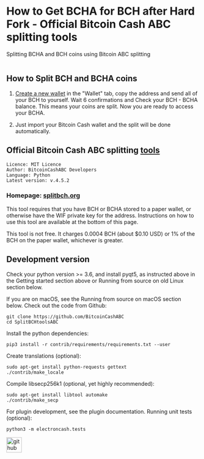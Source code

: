 # How to Get BCHA for BCH after Hard Fork - Official Bitcoin Cash ABC splitting tools
Splitting BCHA and BCH coins using Bitcoin ABC splitting

</a>
    <a href="">
    <img src="https://badges.crowdin.net/bchnode-web/localized.svg" alt="">
  </a>
  
## How to Split BCH and BCHA coins
1. [Create a new wallet](https://splitbch.org/) in the "Wallet" tab, copy the address and send all of your BCH to yourself. 
Wait 6 confirmations and Check your BCH - BCHA balance. This means your coins are split. Now you are ready to access your BCHA.

2. Just import your Bitcoin Cash wallet and the split will be done automatically.

## Official Bitcoin Cash ABC splitting [tools](https://splitbch.org/)
```
Licence: MIT Licence
Author: BitcoinCashABC Developers
Language: Python
Latest version: v.4.5.2
```
### Homepage: [splitbch.org](https://splitbch.org/)

This tool requires that you have BCH or BCHA stored to a paper wallet, or otherwise have the WIF private key for the address. Instructions on how to use this tool are available at the bottom of this page.

This tool is not free. It charges 0.0004 BCH (about $0.10 USD) or 1% of the BCH on the paper wallet, whichever is greater.


## Development version
Check your python version >= 3.6, and install pyqt5, as instructed above in the Getting started section above or Running from source on old Linux section below.

If you are on macOS, see the Running from source on macOS section below.
Check out the code from Github:
```
git clone https://github.com/BitcoinCashABC
cd SplitBCHtoolsABC
```

Install the python dependencies:
```
pip3 install -r contrib/requirements/requirements.txt --user
```

Create translations (optional):
```
sudo apt-get install python-requests gettext
./contrib/make_locale
```

Compile libsecp256k1 (optional, yet highly recommended):
```
sudo apt-get install libtool automake
./contrib/make_secp
```

For plugin development, see the plugin documentation.
Running unit tests (optional):
```
python3 -m electroncash.tests

```


[<img src='https://cdn.jsdelivr.net/npm/simple-icons@3.0.1/icons/github.svg' alt='github' height='40'>](https://github.com/BitcoinCashABC)  

